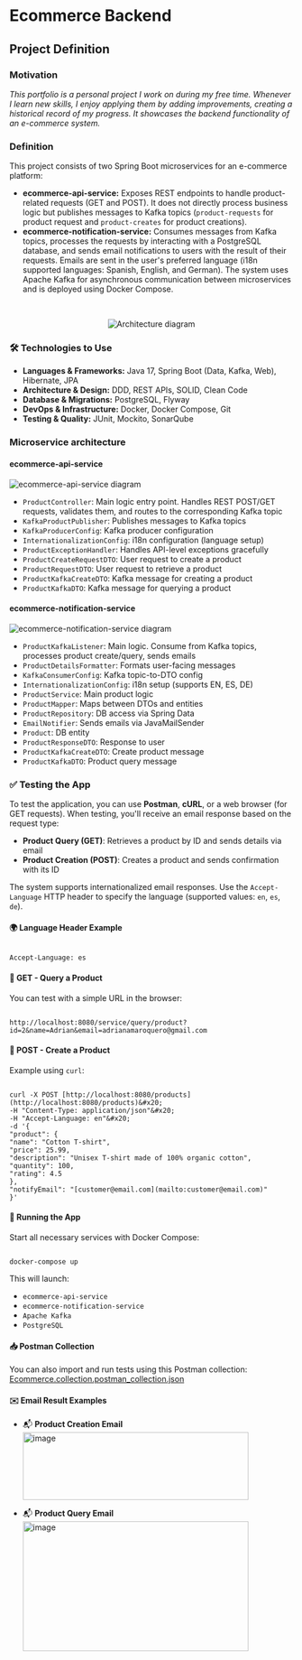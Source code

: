 
# Ecommerce Backend

## Project Definition
### Motivation
*This portfolio is a personal project I work on during my free time. Whenever I learn new skills, I enjoy applying them by adding improvements, creating a historical record of my progress. It showcases the backend functionality of an e-commerce system.*
### Definition
This project consists of two Spring Boot microservices for an e-commerce platform:
- **ecommerce-api-service:** Exposes REST endpoints to handle product-related requests (GET and POST). It does not directly process business logic but publishes messages to Kafka topics (`product-requests` for product request and `product-creates` for product creations).
- **ecommerce-notification-service:** Consumes messages from Kafka topics, processes the requests by interacting with a PostgreSQL database, and sends email notifications to users with the result of their requests. Emails are sent in the user's preferred language (i18n supported languages: Spanish, English, and German).
The system uses Apache Kafka for asynchronous communication between microservices and is deployed using Docker Compose.
<br>
<p align="center">
  <img src="https://uml.planttext.com/plantuml/png/dPHDRzim38Rl1VeVk5oQ04bysMcdvcljiXRpwlHSq3AR294bJv8R5CF--oZPJfCsABgTR4iYtuVaQrqwZzRNfJe_-oIrK7L1jLMmyRvoNvB4ucwybdvJvxKZAupsfFrOc3Af5EeGDtA-K39FPfz7QLYwlxr9IdIUB2yzp3W2fIOxhgB6-LbArXdT3-c6qBldHu-V6Ud2mTLY1QWBI7zaAx3qgoRd7NW3VaCmIR_r1Y53zipPouUfgNM1zhbFZ5Co776UHVSEpQdU07w7680zIHyhcP5zaZ5W7ppYvP5hrYDHPQLUmzGO7pxl5ep4285cmuoAeBAcg8K7nhIIN2GNbj1BezqOqZfNqcrueoJdS4snak_uk4L-gQHmur3F8PasNZvA4JESGZpSVuUL4xgQHO_4Xe5NC0clAxEMOWYIfsbHS8jtF6AOJuUn1XTdGILAzGPndlUBd2LIu_pQKlRp9ZQ7L6H21NFqcADhiBonhDRrgU2jrnLl0o4VdLGeUCOHE8JUDYs3gJNRnY5VKKWbFNhE61fIwxOHa9FV4MaefR2cxOeBGd_2v9cjDTlHtFU6IuxC5fIkLwiqX8V8mvYEzMMmmPcXkN3HrZZgybn0FvYvAxrR7XnCgwdrFtMYpoZ8HFmFwvnqM2UuzqtZc5DL1N-yWVWdiMYVEyAY-M5sLlhN7k43otIIBEVJsRkfsZiaU_4h79wBmrpY4xPxV4jPlY-QI-IIW-ADz1S0" alt="Architecture diagram" />
</p>

### 🛠️ Technologies to Use

- **Languages & Frameworks:** Java 17, Spring Boot (Data, Kafka, Web), Hibernate, JPA  
- **Architecture & Design:** DDD, REST APIs, SOLID, Clean Code  
- **Database & Migrations:** PostgreSQL, Flyway  
- **DevOps & Infrastructure:** Docker, Docker Compose, Git  
- **Testing & Quality:** JUnit, Mockito, SonarQube

### Microservice architecture

#### ecommerce-api-service

![ecommerce-api-service diagram](https://uml.planttext.com/plantuml/png/pLPHJzmm37xlhuXusI4ufBsUq8a9s8OO0m7QwsHQNoyZJKgIJZ34VrznBjs5-hJidiRBKUVpP_kptVJ8UR2-QrHHl1DdsgFLuANHeEGl-aUKHYzatLbwAae5ph70OyA9vqBqVtlAbA3m6frHFz5ETiLCV4bC0TQWSr3ZZUbiYOIwMBSKBwzfdSFY7iILDLLNecKJ8aX499bCxupnpbjeRz3sSLqVuyPRgUkGGKjE_XeVEdG-Kdo4qXlxH1cziHq6x_sLtLFeazlBEST7XxVOj0fyg2-nv74TM-onswOMl3UGvkV74vB0u32LteLEGXlzB-z-OEddrCx8zTf7RurIQ4CJuy7nO8yjlF_JNN_LtIdfbcWfLyOUN9B16eqL2L6ZN_bEqgRrfP6qgMbVX9cEW_nQuZMwrcY7fzfB_tIuLd7ucQyqXwgAeHBvqu3imNPXKwNniSJMozv5B45N8yLFu_ddS2gUiqKCV9zGevNbm3F1nvaOdhWInZclytq39IlQxu744US5-gMfFjYwQr3xhyOJSW3npEjlaNOO4rA07w5OlsMM-DzMU5gErsoR9OkfdEc5kJMjBDEts3IPAWQmjwexdUf9c-OyUrl4BkSSWaJVDDiPNyHkEe-znSK9vATUF2TrYOthyNrbFm4FmKKRBnTFfmr8DMZGX-VYyJGnjeO6Hp9BMeGJqok2mLQXAwsayNk3VkY05bJCwCAiuxl9Wkyn0ysG7AyTBqKAonU2JXJekeCQ6NqOxlzHdQWBdmWcDIVodLNq9PAln7WcPQJ8ZV-ozcsb1EXAuEFgmQ82UhijPUkAJSkmytv7JATp-iqPu1dThI2rAxX-feGCOZDTCRgZYUTymmNTENIyItgNR8OU7CoPJkJ0eqBvJb65N70gMNGfk6zH9aGMRc0l2kwkpX6JTHYCFPYktB_W-NkNOoduMM04o46c4XoXhhf65Ry1)

- `ProductController`: Main logic entry point. Handles REST POST/GET requests, validates them, and routes to the corresponding Kafka topic  
- `KafkaProductPublisher`: Publishes messages to Kafka topics  
- `KafkaProducerConfig`: Kafka producer configuration  
- `InternationalizationConfig`: i18n configuration (language setup)  
- `ProductExceptionHandler`: Handles API-level exceptions gracefully  
- `ProductCreateRequestDTO`: User request to create a product  
- `ProductRequestDTO`: User request to retrieve a product  
- `ProductKafkaCreateDTO`: Kafka message for creating a product  
- `ProductKafkaDTO`: Kafka message for querying a product  

#### ecommerce-notification-service

![ecommerce-notification-service diagram](https://uml.planttext.com/plantuml/png/nLTDRzms4BthLmYvH6wp0NerWaKQhnsuZPiWDd8jnj98PKgHAaajiYtwtokH6db7r1B60aLyMMduvl5nFeRoM-l0kBwLsSlyIgjQDBq19xJAhoHOYpOhnz_yLZaqog-057_xXu3F_ydouU_75gs51kzrRqeiBlBB_ExOalsRJLI_Glqd3BwsRz5mZixegY-TH-mUFXBe1agdpS6JBcnlxfqHgdcLV-AksvZmoY0uF8-M4snNrVhV3y8wLFvS3eIADYbxOr2v1FQCC_tFcxEJ3sbycGzFL1WBZLCcDmfQ73ODPC64BGYvi4rdkQq6-mTDLWcgwQ4v8g3YMLL5cn9RVhaE-tsoxi31f58xKH-kkR0p973kH0mw8yhHjjFzeyHWgz2MHdI-wJZwhnwK4-wGN_h-Qz04km4tO6QQIDfdj9rMTWvDMiixqUom52t8nAu9dQI7K_aw-G9ILE2qcVIz7ojEbBFvpSEM1Ex9Dj3Cww7WXVM6ed9wM7mOY_bHQucWmYxNtqhqidWKVjFkHlUgcfTp_EPGLVR9WUREAOzY6chpUI_2ZZVQjE0S6hxZ3Xq8QUTLEXiRZT5Wz0fgxnDuWeW9LF2YvjbzbKjTWiInU_p31SiCqTw0a4Y4yPcu3vVoSrKzUIwxDRMzZnCDcPNEeQL5xzwZsOUo_CGC31J5cT3Hoj7a6P8hQk71ryVlZ9d6s9UZQeoATdKiR-An_7mUDc6VKJ8XKMMuizuZ9QjOdCB7XLd61Esrg1X1s9jpB5IT6AcSRsFGQhd7K0j5D48lvZe9rK6fPSKn6HTbyHaxRSLuFmKbtCQWTz1rSqdCxrd0r49La_tTuROgH2ZbeEsZxtcGb9ZflctGBJelTerRC_XQsBF0qWtnZ1igH8iwQQTR42g_qnLA7Z2ArApdUmxyfvnuAbD3YPcWfpXpD837l3mh8HJKU2mUfI5e2ObFwGW8qk0qfIz97kNOwMiVlZCIp0NVgjg0TMOmz8RQWiqgolLNsCFTOBz7LVbQ_uKPfZ0DpuM_CkcJplQFNx5qHvP7NHtcLsfcIgNqN_ds3z7PRFsxwyLFB_8VDXl_cpelnQGC7visozR-2NZzUkjP-0JhBTeKFDwKdBBbnFKkyziCMxsMDfljyWfAu-BBvwG3Ise2jj2VG2wkXnE2OcWIkLBm6Gy9Xr5JdmRHCEO0okJg9rW2csMCbIsjhgJhyxGFYm3BdKSjcYzxE_pshVmF)

- `ProductKafkaListener`: Main logic. Consume from Kafka topics, processes product create/query, sends emails  
- `ProductDetailsFormatter`: Formats user-facing messages  
- `KafkaConsumerConfig`: Kafka topic-to-DTO config  
- `InternationalizationConfig`: i18n setup (supports EN, ES, DE)  
- `ProductService`: Main product logic  
- `ProductMapper`: Maps between DTOs and entities  
- `ProductRepository`: DB access via Spring Data  
- `EmailNotifier`: Sends emails via JavaMailSender  
- `Product`: DB entity  
- `ProductResponseDTO`: Response to user  
- `ProductKafkaCreateDTO`: Create product message  
- `ProductKafkaDTO`: Product query message  


### ✅ Testing the App

To test the application, you can use **Postman**, **cURL**, or a web browser (for GET requests). When testing, you'll receive an email response based on the request type:

- **Product Query (GET)**: Retrieves a product by ID and sends details via email  
- **Product Creation (POST)**: Creates a product and sends confirmation with its ID  

The system supports internationalized email responses. Use the `Accept-Language` HTTP header to specify the language (supported values: `en`, `es`, `de`).

#### 🌍 Language Header Example
```

Accept-Language: es

```

#### 🔎 GET - Query a Product

You can test with a simple URL in the browser:

```

http://localhost:8080/service/query/product?id=2&name=Adrian&email=adrianamaroquero@gmail.com

```

#### 🛒 POST - Create a Product

Example using `curl`:

```

curl -X POST [http://localhost:8080/products](http://localhost:8080/products)&#x20;
-H "Content-Type: application/json"&#x20;
-H "Accept-Language: en"&#x20;
-d '{
"product": {
"name": "Cotton T-shirt",
"price": 25.99,
"description": "Unisex T-shirt made of 100% organic cotton",
"quantity": 100,
"rating": 4.5
},
"notifyEmail": "[customer@email.com](mailto:customer@email.com)"
}'

```


#### 🚀 Running the App

Start all necessary services with Docker Compose:

```

docker-compose up

```

This will launch:

- `ecommerce-api-service`  
- `ecommerce-notification-service`  
- `Apache Kafka`  
- `PostgreSQL`


#### 📥 Postman Collection

You can also import and run tests using this Postman collection:  
[Ecommerce.collection.postman_collection.json](https://github.com/user-attachments/files/21671627/Ecommerce.collection.postman_collection.json)


#### ✉️ Email Result Examples

- 📬 **Product Creation Email**  
  <img width="400" height="120" alt="image" src="https://github.com/user-attachments/assets/552b5297-d082-4d71-8b79-d020ba6d3330" />


- 📬 **Product Query Email**  
  <img width="400" height="230" alt="image" src="https://github.com/user-attachments/assets/131882cd-fa8a-48ad-9ac3-05c0492145c0" />

